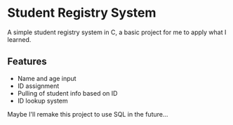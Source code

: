 # Student Registry System
A simple student registry system in C, a basic project for me to apply what I learned.

## Features
- Name and age input
- ID assignment
- Pulling of student info based on ID
- ID lookup system

Maybe I'll remake this project to use SQL in the future...